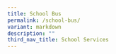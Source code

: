 ```yaml
---
title: School Bus
permalink: /school-bus/
variant: markdown
description: ""
third_nav_title: School Services
---
```

